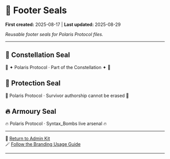 # 🐾 Footer Seals

**First created:** 2025-08-17 | **Last updated:** 2025-08-29

*Reusable footer seals for Polaris Protocol files.*  

---

## 🌌 Constellation Seal  
🌌 ✦ Polaris Protocol · Part of the Constellation ✦ 🌌  

## 🧿 Protection Seal  
🧿 Polaris Protocol · Survivor authorship cannot be erased 🧿  

## 🔥 Armoury Seal  
🔥 Polaris Protocol · Syntax_Bombs live arsenal 🔥  

---

🏮 [Return to Admin Kit](./README.md) <br>
🪄 [Follow the Branding Usage Guide](./🪄_branding_usage_guide.md)

---
